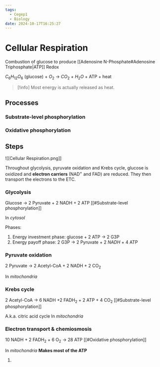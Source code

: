 ```yaml
---
tags:
  - Cegep1
  - Biology
date: 2024-10-17T16:25:27
---
```


# Cellular Respiration

Combustion of glucose to produce [[Adenosine N-Phosphate#Adenosine Triphosphate|ATP]]
Redox

$C_6H_{12}O_6$ (glucose) + $O_2$ -> $CO_2$ +  $H_2O$ + ATP + heat

> [!info] Most energy is actually released as heat.

## Processes

### Substrate-level phosphorylation

### Oxidative phosphorylation

## Steps

![[Cellular Respiration.png]]

Throughout glycolysis, pyruvate oxidation and Krebs cycle, glucose is oxidized and **electron carriers** ($\mathrm{NAD^+}$ and $\mathrm{FAD}$) are reduced. They then transport the electrons to the ETC. 

### Glycolysis

Glucose -> 2 Pyruvate + 2 $\mathrm{NADH}$ + 2 ATP
[[#Substrate-level phosphorylation]]

In *cytosol*

Phases:

1. Energy investment phase: glucose + 2 ATP -> 2 G3P
2. Energy payoff phase: 2 G3P -> 2 Pyruvate + 2  $NADH$ + 4 ATP

### Pyruvate oxidation

2 Pyruvate -> 2 Acetyl-CoA + 2 $\mathrm{NADH}$ + 2 $\mathrm{CO_2}$

In *mitochondria*

### Krebs cycle

2 Acetyl-CoA -> 6 $\mathrm{NADH}$ +2 $\mathrm{FADH_2}$ + 2 ATP + 4 $\mathrm{CO_2}$
[[#Substrate-level phosphorylation]]

A.k.a. citric acid cycle
In *mitochondria*

### Electron transport & chemiosmosis

10 $\mathrm{NADH}$ + 2 $\mathrm{FADH_2}$ + 6 $\mathrm{O_2}$ -> 28 ATP
[[#Oxidative phosphorylation]]

In *mitochondria*
**Makes most of the ATP**

1. 